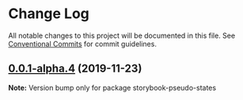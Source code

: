 # Change Log

All notable changes to this project will be documented in this file.
See [Conventional Commits](https://conventionalcommits.org) for commit guidelines.

## [0.0.1-alpha.4](https://github.com/Ergosign/storybook-addon-pseudo-states/compare/v0.0.1-alpha.3...v0.0.1-alpha.4) (2019-11-23)

**Note:** Version bump only for package storybook-pseudo-states

